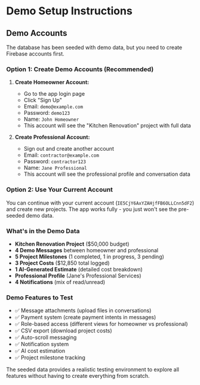 # Demo Setup Instructions

## Demo Accounts

The database has been seeded with demo data, but you need to create Firebase accounts first.

### Option 1: Create Demo Accounts (Recommended)

1. **Create Homeowner Account:**
   - Go to the app login page
   - Click "Sign Up"
   - Email: `demo@example.com`
   - Password: `demo123`
   - Name: `John Homeowner`
   - This account will see the "Kitchen Renovation" project with full data

2. **Create Professional Account:**
   - Sign out and create another account
   - Email: `contractor@example.com` 
   - Password: `contractor123`
   - Name: `Jane Professional`
   - This account will see the professional profile and conversation data

### Option 2: Use Your Current Account

You can continue with your current account (`IE5CjY6AxYZAHjfFB6OLLCnn5dF2`) and create new projects. The app works fully - you just won't see the pre-seeded demo data.

### What's in the Demo Data

- **Kitchen Renovation Project** ($50,000 budget)
- **4 Demo Messages** between homeowner and professional
- **5 Project Milestones** (1 completed, 1 in progress, 3 pending)
- **3 Project Costs** ($12,850 total logged)
- **1 AI-Generated Estimate** (detailed cost breakdown)
- **Professional Profile** (Jane's Professional Services)
- **4 Notifications** (mix of read/unread)

### Demo Features to Test

- ✅ Message attachments (upload files in conversations)
- ✅ Payment system (create payment intents in messages)  
- ✅ Role-based access (different views for homeowner vs professional)
- ✅ CSV export (download project costs)
- ✅ Auto-scroll messaging
- ✅ Notification system
- ✅ AI cost estimation
- ✅ Project milestone tracking

The seeded data provides a realistic testing environment to explore all features without having to create everything from scratch.
